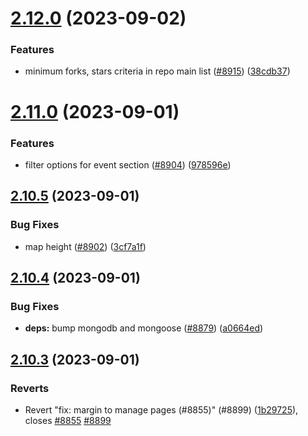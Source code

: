 # [2.12.0](https://github.com/EddieHubCommunity/BioDrop/compare/v2.11.0...v2.12.0) (2023-09-02)


### Features

* minimum forks, stars criteria in repo main list ([#8915](https://github.com/EddieHubCommunity/BioDrop/issues/8915)) ([38cdb37](https://github.com/EddieHubCommunity/BioDrop/commit/38cdb37e9c39813a0a2e5d39c90c52be7f939696))



# [2.11.0](https://github.com/EddieHubCommunity/BioDrop/compare/v2.10.5...v2.11.0) (2023-09-01)


### Features

* filter options for event section ([#8904](https://github.com/EddieHubCommunity/BioDrop/issues/8904)) ([978596e](https://github.com/EddieHubCommunity/BioDrop/commit/978596ed2e6e1c2e16415189891103cfa1182620))



## [2.10.5](https://github.com/EddieHubCommunity/BioDrop/compare/v2.10.4...v2.10.5) (2023-09-01)


### Bug Fixes

* map height ([#8902](https://github.com/EddieHubCommunity/BioDrop/issues/8902)) ([3cf7a1f](https://github.com/EddieHubCommunity/BioDrop/commit/3cf7a1f18db42c952b3989077dc78acaa90b55f1))



## [2.10.4](https://github.com/EddieHubCommunity/BioDrop/compare/v2.10.3...v2.10.4) (2023-09-01)


### Bug Fixes

* **deps:** bump mongodb and mongoose ([#8879](https://github.com/EddieHubCommunity/BioDrop/issues/8879)) ([a0664ed](https://github.com/EddieHubCommunity/BioDrop/commit/a0664ed0247ca5b0bb7a2e2dde5c339b21180930))



## [2.10.3](https://github.com/EddieHubCommunity/BioDrop/compare/v2.10.2...v2.10.3) (2023-09-01)


### Reverts

* Revert "fix: margin to manage pages (#8855)" (#8899) ([1b29725](https://github.com/EddieHubCommunity/BioDrop/commit/1b297257736886c88a6ba401c155832240d76098)), closes [#8855](https://github.com/EddieHubCommunity/BioDrop/issues/8855) [#8899](https://github.com/EddieHubCommunity/BioDrop/issues/8899)



